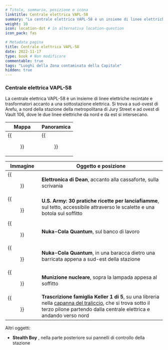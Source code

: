 ```yaml
---
# Titolo, sommario, posizione e icona
linktitle: Centrale elettrica VAPL-58
summary: "La centrale elettrica VAPL-58 è un insieme di linee elettriche recintate e trasformatori accanto a una sottostazione elettrica. Si trova a sud-ovest di Arefu, a nord della stazione della metropolitana di Jury Street e ad ovest di Vault 106, dove le due linee elettriche da nord e da est si intersecano."
weight: 10
icon: location-dot # in alternativa location-question
icon_pack: fas

# Metadata pagina
title: Centrale elettrica VAPL-58
date: 2022-11-17
type: book # Non modificare
commentable: true
tags: "Luoghi della Zona contaminata della Capitale"
hidden: true
---
```




### Centrale elettrica VAPL-58
La centrale elettrica VAPL-58 è un insieme di linee elettriche recintate e trasformatori accanto a una sottostazione elettrica. Si trova a sud-ovest di Arefu, a nord della stazione della metropolitana di Jury Street e ad ovest di Vault 106, dove le due linee elettriche da nord e da est si intersecano. 

| Mappa                    | Panoramica                     |
| ------------------------ | ------------------------------ |
| {{<figure src="VAPL_58_PS_loc.webp">}} | {{<figure src="VAPL58_Power_Station.webp">}} |

| Immagine                                                             | Oggetto e posizione                                                                                                          |
| -------------------------------------------------------------------- | ---------------------------------------------------------------------------------------------------------------------------- |
| {{<figure src="VAPL_58_Dean's_Electronics.webp">}}                                 | **Elettronica di Dean**, accanto alla cassaforte, sulla scrivania                                                            |
| {{<figure src="FO3_U.S._VAPL-58_power_station_roof.webp">}}                        | **U.S. Army: 30 pratiche ricette per lanciafiamme**, sul tetto, accessibile attraverso le scalette e una botola sul soffitto |
| {{<figure src="VAPL_58_nuka_cola_quantum.webp">}}                                  | **Nuka-Cola Quantum**, sul banco di lavoro                                                                                   |
| {{<figure src="Shelter_with_Nuka_Cola_Quantum_SE_of_VAPL-58_power_station.webp">}} | **Nuka-Cola Quantum**, in una baracca dietro una barricata appena a sud-est della stazione                                   |
| {{<figure src="VAPL_58_Mini_Nuke.webp">}}                                          | **Munizione nucleare**, sopra la lampada appesa al soffitto                                                                  |
| {{<figure src="1st_Keller_family_transcript_bottom_shelf.webp">}}                  |  **Trascrizione famiglia Keller 1 di 5**, su una libreria nella [capanna del traliccio](#capanna-del-traliccio), che si trova sotto il terzo pilone partendo dalla centrale elettrica e andando verso nord                                                                                                                            |



 Altri oggetti:
- **Stealth Boy** , nella parte posteriore sui pannelli di controllo della stazione
